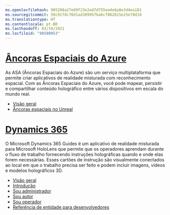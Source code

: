 ```yaml
---
ms.openlocfilehash: 905208a27e89f23e2ed7d755eede6a8e3d4ea181
ms.sourcegitcommit: 59c91f8c70d1ad30995fba6cf862615e25e78d10
ms.translationtype: HT
ms.contentlocale: pt-BR
ms.lasthandoff: 03/19/2021
ms.locfileid: "98580053"
---
```

# <a name="azure-spatial-anchors"></a>[Âncoras Espaciais do Azure](#tab/asa)

As ASA (Âncoras Espaciais do Azure) são um serviço multiplataforma que permite criar aplicativos de realidade misturada com reconhecimento espacial. Com as Âncoras Espaciais do Azure, você pode mapear, persistir e compartilhar conteúdo holográfico entre vários dispositivos em escala do mundo real.

* [Visão geral](/azure/spatial-anchors/overview) 
* [Âncoras espaciais no Unreal](../unreal/unreal-azure-spatial-anchors.md) 

# <a name="dynamics-365"></a>[Dynamics 365](#tab/D365)

O Microsoft Dynamics 365 Guides é um aplicativo de realidade misturada para Microsoft HoloLens que permite que os operadores aprendam durante o fluxo de trabalho fornecendo instruções holográficas quando e onde elas forem necessárias. Esses cartões de instrução são visualmente conectados ao local em que o trabalho precisa ser feito e podem incluir imagens, vídeos e modelos holográficos 3D.

* [Visão geral](/dynamics365/mixed-reality/guides/) 
* [Introdução](/dynamics365/mixed-reality/guides/get-started) 
* [Sou administrador](/dynamics365/mixed-reality/guides/setup)
* [Sou autor](/dynamics365/mixed-reality/guides/authoring-overview) 
* [Sou operador](/dynamics365/mixed-reality/guides/operator-overview) 
* [Referência de entidade para desenvolvedores](/dynamics365/mixed-reality/guides/developer-entity-reference)